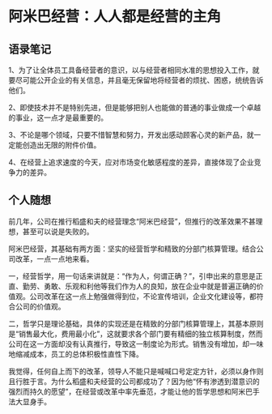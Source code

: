 
# 阿米巴经营：人人都是经营的主角

## 语录笔记

1、为了让全体员工具备经营者的意识，以与经营者相同水准的思想投入工作，就要尽可能公开企业的有关信息，并且毫无保留地将经营者的烦扰、困惑，统统告诉他们。

2、即使技术并不是特别先进，但是能够把别人也能做的普通的事业做成一个卓越的事业，这一点才是最重要的。

3、不论是哪个领域，只要不惜智慧和努力，开发出感动顾客心灵的新产品，就一定能创造出无限的附件价值。

4、在经营上追求速度的今天，应对市场变化敏感程度的差异，直接体现了企业竞争力的差异。

## 个人随想

前几年，公司在推行稻盛和夫的经营理念“阿米巴经营”，但推行的改革效果不甚理想，甚至可以说是失败的。

阿米巴经营，其基础有两方面：坚实的经营哲学和精致的分部门核算管理。结合公司改革，一点一点地来看。

一，经营哲学，用一句话来讲就是：“作为人，何谓正确？”，引申出来的意思是正直、勤劳、勇敢、乐观和利他等我们作为人的良知，放在企业中就是普遍正确的价值观。公司改革在这一点上勉强做得到位，不论宣传培训，企业文化建设等，都符合公司的价值观。

二，哲学只是理论基础，具体的实现还是在精致的分部门核算管理上，其基本原则是“销售最大化，费用最小化”，这就要求各个部门要有精细的独立核算制度，然而公司在这一方面却没有认真推行，导致这一制度论为形式。销售没有增加，却一味地缩减成本，员工的总体积极性直性下降。

我觉得，任何自上而下的改革，领导人不能只是喊喊口号定定方针，必须以身作则且行胜于言。为什么稻盛和夫经营的公司都成功了？因为他“怀有渗透到潜意识的强烈而持久的愿望”，在经营或改革中率先垂范，才能让他的哲学思想和阿米巴手法大显身手。